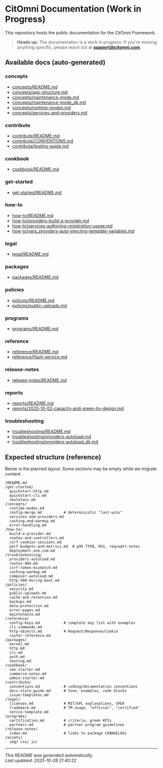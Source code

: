 # CitOmni Documentation (Work in Progress)

This repository hosts the public documentation for the CitOmni Framework.

> **Heads up:** The documentation is a work in progress. If you're missing anything specific, please reach out at **support@citomni.com**.

## Available docs (auto-generated)

### concepts
- [concepts/README.md](./concepts/README.md)
- [concepts/app-structure.md](./concepts/app-structure.md)
- [concepts/maintenance-mode.md](./concepts/maintenance-mode.md)
- [concepts/maintenance-mode_dk.md](./concepts/maintenance-mode_dk.md)
- [concepts/runtime-modes.md](./concepts/runtime-modes.md)
- [concepts/services-and-providers.md](./concepts/services-and-providers.md)

### contribute
- [contribute/README.md](./contribute/README.md)
- [contribute/CONVENTIONS.md](./contribute/CONVENTIONS.md)
- [contribute/testing-guide.md](./contribute/testing-guide.md)

### cookbook
- [cookbook/README.md](./cookbook/README.md)

### get-started
- [get-started/README.md](./get-started/README.md)

### how-to
- [how-to/README.md](./how-to/README.md)
- [how-to/providers-build-a-provider.md](./how-to/providers-build-a-provider.md)
- [how-to/services-authoring-registration-usage.md](./how-to/services-authoring-registration-usage.md)
- [how-to/vars_providers-auto-injecting-template-variables.md](./how-to/vars_providers-auto-injecting-template-variables.md)

### legal
- [legal/README.md](./legal/README.md)

### packages
- [packages/README.md](./packages/README.md)

### policies
- [policies/README.md](./policies/README.md)
- [policies/public-uploads.md](./policies/public-uploads.md)

### programs
- [programs/README.md](./programs/README.md)

### reference
- [reference/README.md](./reference/README.md)
- [reference/flash-service.md](./reference/flash-service.md)

### release-notes
- [release-notes/README.md](./release-notes/README.md)

### reports
- [reports/README.md](./reports/README.md)
- [reports/2025-10-02-capacity-and-green-by-design.md](./reports/2025-10-02-capacity-and-green-by-design.md)

### troubleshooting
- [troubleshooting/README.md](./troubleshooting/README.md)
- [troubleshooting/providers-autoload.md](./troubleshooting/providers-autoload.md)
- [troubleshooting/providers-autoload_dk.md](./troubleshooting/providers-autoload_dk.md)

## Expected structure (reference)

Below is the planned layout. Some sections may be empty while we migrate content.

```
/README.md
/get-started/
  quickstart-http.md
  quickstart-cli.md
  skeletons.md
/concepts/
  runtime-modes.md
  config-merge.md          # deterministic "last-wins"
  services-and-providers.md
  caching-and-warmup.md
  error-handling.md
/how-to/
  build-a-provider.md
  routes-and-controllers.md
  csrf-cookies-sessions.md
  perf-budgets-and-metrics.md  # p95 TTFB, RSS, req/watt-notes
  deployment-one.com.md
/troubleshooting/
  providers-autoload.md
  routes-404.md
  csrf-token-mismatch.md
  caching-warmup.md
  composer-autoload.md
  http-500-during-boot.md
/policies/
  security.md
  public-uploads.md
  cache-and-retention.md
  backups.md
  data-protection.md
  error-pages.md
  maintenance.md
/reference/
  config-keys.md           # complete key list with examples
  cli-commands.md
  http-objects.md          # Request/Response/Cookie
  router-reference.md
/packages/
  kernel.md
  http.md
  cli.md
  auth.md
  testing.md
/cookbook/
  cms-starter.md
  commerce-notes.md
  admin-starter.md
/contribute/
  conventions.md           # coding/documentation conventions
  docs-style-guide.md      # tone, examples, code blocks
  issue-templates.md
/legal/
  licenses.md              # MIT/GPL explanations, SPDX
  trademark.md             # TM usage, "official", "certified"
  notice-template.md
/programs/
  certification.md         # criteria, green KPIs
  partners.md              # partner program guidelines
/release-notes/
  index.md                 # links to package CHANGELOGs
/assets/
  img/ css/ js/
```

---
_This README was generated automatically._  
_Last updated: 2025-10-28 21:40:22_
